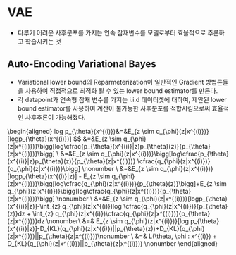 # VAE
- 다루기 어려운 사후분포를 가지는 연속 잠재변수를 모델로부터 효율적으로 추론하고 학습시키는 것
  
## Auto-Encoding Variational Bayes
- Variational lower bound의 Reparmeterization이 일반적인 Gradient 방법론들을 사용하여 직접적으로 최적화 될 수 있는 lower bound estimator를 만든다.
- 각 datapoint가 연속형 잠재 변수를 가지는 i.i.d 데이터셋에 대하여, 제안된 lower bound estimator를 사용하여 계산이 불가능한 사후분포를 적합시킴으로써 효율적인 사후추론이 가능해졌다.

\begin{aligned} log p_{\theta}(x^{(i)})&=&E_{z \sim q_{\phi}(z|x^{(i)})}[logp_{\theta}(x^{(i)})] $$
&=&E_{z \sim q_{\phi}(z|x^{(i)})}\bigg[log\cfrac{p_{\theta}(x^{(i)}|z)p_{\theta}(z)}{p_{\theta}(z|x^{(i)})}\bigg] \\
&=&E_{z \sim q_{\phi}(z|x^{(i)})}\bigg[log\cfrac{p_{\theta}(x^{(i)}|z)p_{\theta}(z)}{p_{\theta}(z|x^{(i)})} \cfrac{q_{\phi}(z|x^{(i)})}{q_{\phi}(z|x^{(i)})}\bigg] \nonumber \\
&=&E_{z \sim q_{\phi}(z|x^{(i)})}[logp_{\theta}(x^{(i)}|z)] - E_{z \sim q_{\phi}(z|x^{(i)})}\bigg[log\cfrac{q_{\phi}(z|x^{(i)})}{p_{\theta}(z)}\bigg]+E_{z \sim q_{\phi}(z|x^{(i)})}\bigg[log\cfrac{q_{\phi}(z|x^{(i)})}{p_{\theta}(z|x^{(i)})}\bigg] \nonumber \\
&=&E_{z \sim q_{\phi}(z|x^{(i)})}[logp_{\theta}(x^{(i)}|z)]-\int_{z} q_{\phi}(z|x^{(i)})log \cfrac{q_{\phi}(z|x^{(i)})}{p_{\theta}(z)}dz + \int_{z} q_{\phi}(z|x^{(i)})\cfrac{q_{\phi}(z|x^{(i)})}{p_{\theta}(z|x^{(i)})}dz \nonumber\\
&=& E_{z \sim q_{\phi}(z|x^{(i)})}[log p_{\theta}(x^{(i)}|z)]-D_{KL}(q_{\phi}(z|x^{(i)})||p_{\theta}(z))+D_{KL}(q_{\phi}(z|x^{(i)})||p_{\theta}(z|x^{(i)}))\nonumber \\
&=& L(\theta, \phi : x^{(i)}) + D_{KL}(q_{\phi}(z|x^{(i)})||p_{\theta}(z|x^{(i)})) \nonumber \end{aligned}
